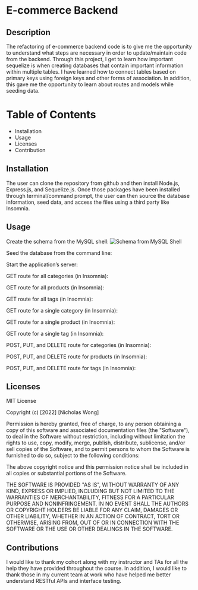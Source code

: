 # E-commerce Backend

## Description

The refactoring of e-commerce backend code is to give me the opportunity to understand what steps are necessary in order to update/maintain code from the backend. Through this project, I get to learn how important sequelize is when creating databases that contain important information within multiple tables. I have learned how to connect tables based on primary keys using foreign keys and other forms of association. In addition, this gave me the opportunity to learn about routes and models while seeding data. 

# Table of Contents
* Installation
* Usage
* Licenses
* Contribution


## Installation 

The user can clone the repository from github and then install Node.js, Express.js, and Sequelize.js. Once those packages have been installed through terminal/command prompt, the user can then source the database information, seed data, and access the files using a third party like Insomnia. 

## Usage
Create the schema from the MySQL shell:
![Schema from MySQL Shell](https://drive.google.com/file/d/1Xy8loSY_rqLrGF87CHPQ82Ye_QUk0dvC/view)

Seed the database from the command line:


Start the application’s server:


GET route for all categories (in Insomnia):


GET route for all products (in Insomnia): 


GET route for all tags (in Insomnia):


GET route for a single category (in Insomnia):


GET route for a single product (in Insomnia):


GET route for a single tag (in Insomnia):


POST, PUT, and DELETE route for categories (in Insomnia):


POST, PUT, and DELETE route for products (in Insomnia):


POST, PUT, and DELETE route for tags (in Insomnia):


## Licenses
MIT License

Copyright (c) [2022] [Nicholas Wong]

Permission is hereby granted, free of charge, to any person obtaining a copy
of this software and associated documentation files (the "Software"), to deal
in the Software without restriction, including without limitation the rights
to use, copy, modify, merge, publish, distribute, sublicense, and/or sell
copies of the Software, and to permit persons to whom the Software is
furnished to do so, subject to the following conditions:

The above copyright notice and this permission notice shall be included in all
copies or substantial portions of the Software.

THE SOFTWARE IS PROVIDED "AS IS", WITHOUT WARRANTY OF ANY KIND, EXPRESS OR
IMPLIED, INCLUDING BUT NOT LIMITED TO THE WARRANTIES OF MERCHANTABILITY,
FITNESS FOR A PARTICULAR PURPOSE AND NONINFRINGEMENT. IN NO EVENT SHALL THE
AUTHORS OR COPYRIGHT HOLDERS BE LIABLE FOR ANY CLAIM, DAMAGES OR OTHER
LIABILITY, WHETHER IN AN ACTION OF CONTRACT, TORT OR OTHERWISE, ARISING FROM,
OUT OF OR IN CONNECTION WITH THE SOFTWARE OR THE USE OR OTHER DEALINGS IN THE
SOFTWARE.

## Contributions

I would like to thank my cohort along with my instructor and TAs for all the help they have provided throughout the course. In addition, I would like to thank those in my current team at work who have helped me better understand RESTful APIs and interface testing. 
